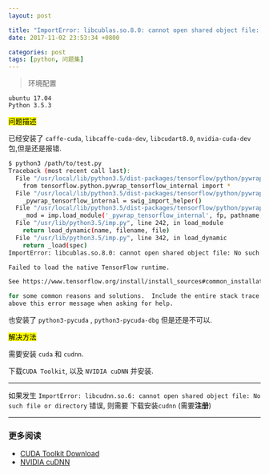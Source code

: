 ```yaml
---
layout: post

title: "ImportError: libcublas.so.8.0: cannot open shared object file: No such file or directory"
date: 2017-11-02 23:53:34 +0800

categories: post
tags: [python, 问题集]
---
```


>环境配置
```
ubuntu 17.04
Python 3.5.3
```

<mark>问题描述</mark>

已经安装了 `caffe-cuda`, `libcaffe-cuda-dev`, `libcudart8.0`, `nvidia-cuda-dev` 包,但是还是报错.

```bash
$ python3 /path/to/test.py
Traceback (most recent call last):
  File "/usr/local/lib/python3.5/dist-packages/tensorflow/python/pywrap_tensorflow.py", line 58, in <module>
    from tensorflow.python.pywrap_tensorflow_internal import *
  File "/usr/local/lib/python3.5/dist-packages/tensorflow/python/pywrap_tensorflow_internal.py", line 28, in <module>
    _pywrap_tensorflow_internal = swig_import_helper()
  File "/usr/local/lib/python3.5/dist-packages/tensorflow/python/pywrap_tensorflow_internal.py", line 24, in swig_import_helper
    _mod = imp.load_module('_pywrap_tensorflow_internal', fp, pathname, description)
  File "/usr/lib/python3.5/imp.py", line 242, in load_module
    return load_dynamic(name, filename, file)
  File "/usr/lib/python3.5/imp.py", line 342, in load_dynamic
    return _load(spec)
ImportError: libcublas.so.8.0: cannot open shared object file: No such file or directory

Failed to load the native TensorFlow runtime.

See https://www.tensorflow.org/install/install_sources#common_installation_problems

for some common reasons and solutions.  Include the entire stack trace
above this error message when asking for help.
```

也安装了 `python3-pycuda` , `python3-pycuda-dbg` 但是还是不可以.

<mark>解决方法</mark>

需要安装 `cuda` 和 `cudnn`.

下载`CUDA Toolkit`, 以及 `NVIDIA cuDNN` 并安装.

---

如果发生 `ImportError: libcudnn.so.6: cannot open shared object file: No such file or directory` 错误, 则需要 下载安装`cudnn` (需要**注册**)


---
### 更多阅读
- [CUDA Toolkit Download](https://developer.nvidia.com/cuda-downloads?target_os=Linux&target_arch=x86_64&target_distro=Ubuntu&target_version=1704&target_type=debnetwork)
- [NVIDIA cuDNN](https://developer.nvidia.com/cudnn)
